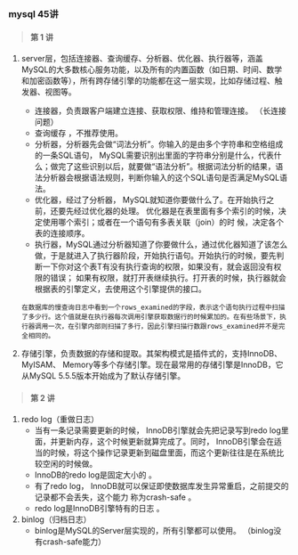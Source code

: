 ### mysql 45讲

> #### 第 1 讲

1. server层，包括连接器、查询缓存、分析器、优化器、执行器等，涵盖MySQL的大多数核心服务功能，以及所有的内置函数（如日期、时间、数学和加密函数等），所有跨存储引擎的功能都在这一层实现，比如存储过程、触发器、视图等。 
   * 连接器，负责跟客户端建立连接、获取权限、维持和管理连接。 （长连接问题）
   * 查询缓存 ，不推荐使用。
   * 分析器，分析器先会做“词法分析”。你输入的是由多个字符串和空格组成的一条SQL语句， MySQL需要识别出里面的字符串分别是什么，代表什么；做完了这些识别以后，就要做“语法分析”。根据词法分析的结果，语法分析器会根据语法规则，判断你输入的这个SQL语句是否满足MySQL语法。 
   * 优化器，经过了分析器， MySQL就知道你要做什么了。在开始执行之前，还要先经过优化器的处理。
     优化器是在表里面有多个索引的时候，决定使用哪个索引；或者在一个语句有多表关联（join）的时
     候，决定各个表的连接顺序。 
   * 执行器，MySQL通过分析器知道了你要做什么，通过优化器知道了该怎么做，于是就进入了执行器阶段，开始执行语句。开始执行的时候，要先判断一下你对这个表T有没有执行查询的权限，如果没有，就会返回没有权限的错误； 如果有权限，就打开表继续执行。打开表的时候，执行器就会根据表的引擎定义，去使用这个引擎提供的接口。  
   
   ```
   在数据库的慢查询日志中看到一个rows_examined的字段，表示这个语句执行过程中扫描了多少行。这个值就是在执行器每次调用引擎获取数据行的时候累加的。在有些场景下，执行器调用一次，在引擎内部则扫描了多行，因此引擎扫描行数跟rows_examined并不是完全相同的。
   ```
2. 存储引擎，负责数据的存储和提取。其架构模式是插件式的，支持InnoDB、 MyISAM、 Memory等多个存储引擎。现在最常用的存储引擎是InnoDB，它从MySQL 5.5.5版本开始成为了默认存储引擎。 



> #### 第 2 讲

1. redo log（重做日志）
   * 当有一条记录需要更新的时候， InnoDB引擎就会先把记录写到redo log里面，并更新内存，这个时候更新就算完成了。同时， InnoDB引擎会在适当的时候，将这个操作记录更新到磁盘里面，而这个更新往往是在系统比较空闲的时候做。
   *  InnoDB的redo log是固定大小的 。
   * 有了redo log， InnoDB就可以保证即使数据库发生异常重启，之前提交的记录都不会丢失，这个能力
     称为crash-safe 。
   * redo log是InnoDB引擎特有的日志 。
2. binlog（归档日志）
   * binlog是MySQL的Server层实现的，所有引擎都可以使用。 （binlog没有crash-safe能力）